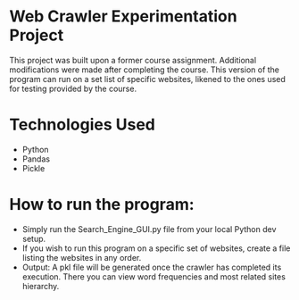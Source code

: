 # Web Crawler Experimentation Project
This project was built upon a former course assignment.
Additional modifications were made after completing the course.  This version of the program can run on a set list of specific websites, likened to the ones used for testing
provided by the course.

# Technologies Used
- Python
- Pandas
- Pickle

# How to run the program:
- Simply run the Search_Engine_GUI.py file from your local Python dev setup.
- If you wish to run this program on a specific set of websites, create a file listing the websites in any order.
- Output: A pkl file will be generated once the crawler has completed its execution.  There you can view word frequencies and most related sites hierarchy.
